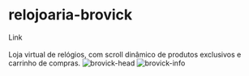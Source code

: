 # relojoaria-brovick
<a src='https://www.brovick.netlify.app'>Link</a> <br> </br>
Loja virtual de relógios, com scroll dinâmico de produtos exclusivos e carrinho de compras. 
![brovick-head](https://user-images.githubusercontent.com/63760133/169312346-63dab699-fb18-4857-b792-761b60ec2c11.png)
![brovick-info](https://user-images.githubusercontent.com/63760133/169312350-50f0636c-feaf-4861-b6b3-06b5f2e53560.png)
